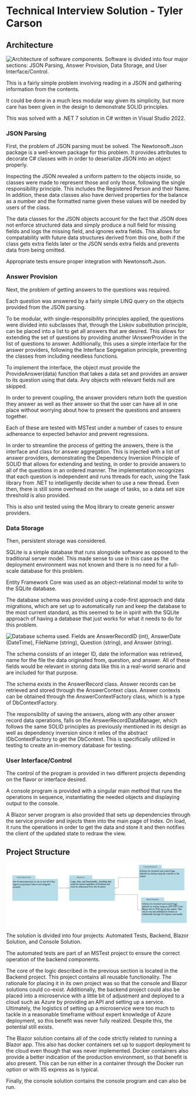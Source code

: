 # Technical Interview Solution - Tyler Carson

## Architecture
![Architecture of software components. Software is divided into four major sections: JSON Parsing, Answer Provision, Data Storage, and User 
Interface/Control.](Architecture.png "Architecture")

This is a fairly simple problem involving reading in a JSON and gathering information from the contents. 

It could be done in a much less modular way given its simplicity, but more care has been given in the design to demonstrate SOLID principles.

This was solved with a .NET 7 solution in C# written in Visual Studio 2022.

### JSON Parsing

First, the problem of JSON parsing must be solved. The Newtonsoft.Json package is a well-known package for this problem. It provides attributes 
to decorate C# classes with in order to deserialize JSON into an object properly.

Inspecting the JSON revealed a uniform pattern to the objects inside, so classes were made to represent those and only those, following the single 
responsibility principle. This includes the Registered Person and their Name. In addition, these data classes also have derived properties for the 
balance as a number and the formatted name given these values will be needed by users of the class.

The data classes for the JSON objects account for the fact that JSON does not enforce structured data and simply produce a null field for missing 
fields and logs the missing field, and ignores extra fields. This allows for compatability with future data structures derived from this one, both 
if the class gets extra fields later or the JSON sends extra fields and prevents data from being omitted.

Appropriate tests ensure proper integration with Newtonsoft.Json.


### Answer Provision

Next, the problem of getting answers to the questions was required.

Each question was answered by a fairly simple LINQ query on the objects provided from the JSON parsing.

To be modular, with single-responsibility principles applied, the questions were divided into subclasses that, through the Liskov substitution principle, 
can be placed into a list to get all answers that are desired. This allows for extending the set of questions by providing another IAnswerProvider in the 
list of questions to answer. Additionally, this uses a simple interface for the answer providers, following the Interface Segregation principle, preventing
the classes from including needless functions.

To implement the interface, the object must provide the ProvideAnswer(data) function that takes a data set and provides an answer to its question using that 
data. Any objects with relevant fields null are skipped.

In order to prevent coupling, the answer providers return both the question they answer as well as their answer so that the user can have all in one place 
without worrying about how to present the questions and answers together.

Each of these are tested with MSTest under a number of cases to ensure adhereance to expected behavior and prevent regressions.

In order to streamline the process of getting the answers, there is the interface and class for answer aggregation. This is injected with a list of answer 
providers, demonstrating the Dependency Inversion Principle of SOLID that allows for extending and testing, in order to provide answers to all of the questions
in an ordered manner. The implementation recognizes that each question is independent and runs threads for each, using the Task library from .NET to 
intelligently decide when to use a new thread. Even then, there is still some overhead on the usage of tasks, so a data set size threshold is also provided.

This is also unit tested using the Moq library to create generic answer providers.

### Data Storage

Then, persistent storage was considered.

SQLite is a simple database that runs alongside software as opposed to the traditional server model. This made sense to use in this case as the deployment 
environment was not known and there is no need for a full-scale database for this problem.

Entity Framework Core was used as an object-relational model to write to the SQLite database.

The database schema was provided using a code-first approach and data migrations, which are set up to automatically run and keep the database to the most 
current standard, as this seemed to be in spirit with the SQLite approach of having a database that just works for what it needs to do for this problem.

![Database schema used. Fields are AnswerRecordID (int), AnswerDate (DateTime), FileName (string), Question (string), and Answer (string).
](Schema.png "Database Schema")

The schema consists of an integer ID, date the information was retrieved, name for the file the data originated from, question, and answer. All of these 
fields would be relevant in storing data like this in a real-world senario and are included for that purpose.

The schema exists in the AnswerRecord class. Answer records can be retrieved and stored through the AnswerContext class. Answer contexts can be obtained 
through the AnswerContextFactory class, which is a type of DbContextFactory.

The responsibility of saving the answers, along with any other answer record data operations, falls on the AnswerRecordDataManager, which follows the same
SOLID principles as previously mentioned in its design as well as dependency inversion since it relies of the abstract IDbContextFactory to get the DbContext.
 This is specifically utilized in testing to create an in-memory database for testing.

### User Interface/Control

The control of the program is provided in two different projects depending on the flavor or interface desired. 

A console program is provided with a singular main method that runs the operations in sequence, instantiating the needed objects and displaying output to 
the console.

A Blazor server program is also provided that sets up dependencies through the service provider and injects them into the main page of Index. On load, it runs
the operations in order to get the data and store it and then notifies the client of the updated state to redraw the view.

## Project Structure

![Structure of projects within solution with descriptions of the purpose of each. Automated tests are for running automated tests on software components in the Backend project. Backend is for all of the reusable logical components that must be referenced in the frontend. There are both Console and Blazor solutions for presenting the data and running the program.](SolutionStructure.png "Solution Structure")

The solution is divided into four projects: Automated Tests, Backend, Blazor Solution, and Console Solution.

The automated tests are part of an MSTest project to ensure the correct operation of the backend components.

The core of the logic described in the previous section is located in the Backend project. This project contains all reusable functionality. The rationale for 
placing it in its own project was so that the console and Blazor solutions could co-exist. Additionally, the backend project could also be placed into a 
microservice with a little bit of adjustment and deployed to a cloud such as Azure by providing an API and setting up a service. Ultimately, the logistics of
setting up a microservice were too much to tackle in a reasonable timeframe without expert knowledge of Azure deployment, so this benefit was never fully 
realized. Despite this, the potential still exists.

The Blazor solution contains all of the code strictly related to running a Blazor app. This also has docker containers set up to support deployment to the cloud 
even though that was never implemented. Docker containers also provide a better indication of the production environment, so that benefit is also present. This 
can be run either in a container through the Docker run option or with IIS express as is typical.

Finally, the console solution contains the console program and can also be run.
